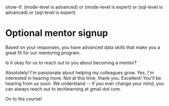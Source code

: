 <config>
show-if: (mode-level is advanced) or (mode-level is expert) or (sql-level is advanced) or (sql-level is expert)
</config>

# Optional mentor signup

Based on your responses, you have advanced data skills that make you a great fit for our mentoring program.

Is it okay for us to reach out to you about becoming a mentor?

<single-select-question id='mentor-interest'>
<choice value="high">Absolutely! I'm passionate about helping my colleagues grow.</choice>
<choice value="medium">Yes, I'm interested in hearing more.</choice>
<choice value="low">Not at this time, thank you.</choice>
</single-select-question>

<show if="(mentor-interest is high) or (mentor-interest is medium)">
Excellent! You'll be hearing from us soon.
</show>

<show if="mentor-interest is low">
We understand -- if you ever change your mind, you can always reach out to techlearning at gmail dot com.
</show>

On to the course!
